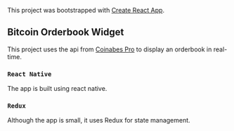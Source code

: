 This project was bootstrapped with [Create React App](https://github.com/facebook/create-react-app).

## Bitcoin Orderbook Widget

This project uses the api from [Coinabes Pro](https://pro.coinbase.com/) to display an orderbook in real-time.

### `React Native`

The app is built using react native.

### `Redux`

Although the app is small, it uses Redux for state management.
